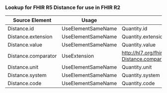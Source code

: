 ### Lookup for FHIR R5 Distance for use in FHIR R2

| Source Element | Usage | Target |
| -------------- | ----- | ------ |
| Distance.id | UseElementSameName | Quantity.id |
| Distance.extension | UseElementSameName | Quantity.extension |
| Distance.value | UseElementSameName | Quantity.value |
| Distance.comparator | UseExtension | http://hl7.org/fhir/5.0/StructureDefinition/extension-Distance.comparator |
| Distance.unit | UseElementSameName | Quantity.unit |
| Distance.system | UseElementSameName | Quantity.system |
| Distance.code | UseElementSameName | Quantity.code |
